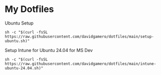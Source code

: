 # My Dotfiles

Ubuntu Setup
```
sh -c "$(curl -fsSL https://raw.githubusercontent.com/davidgamero/dotfiles/main/setup-ubuntu.sh)"
```

Setup Intune for Ubuntu 24.04 for MS Dev
```
sh -c "$(curl -fsSL https://raw.githubusercontent.com/davidgamero/dotfiles/main/intune-ubuntu-24.04.sh)"
```
